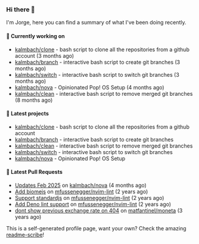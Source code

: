 ### Hi there 👋

I'm Jorge, here you can find a summary of what I've been doing recently.

#### 👷 Currently working on

- [kalmbach/clone](https://github.com/kalmbach/clone) - bash script to clone all the repositories from a github account (3 months ago)
- [kalmbach/branch](https://github.com/kalmbach/branch) - interactive bash script to create git branches (3 months ago)
- [kalmbach/switch](https://github.com/kalmbach/switch) - interactive bash script to switch git branches (3 months ago)
- [kalmbach/nova](https://github.com/kalmbach/nova) - Opinionated Pop! OS Setup (4 months ago)
- [kalmbach/clean](https://github.com/kalmbach/clean) - interactive bash script to remove merged git branches (8 months ago)

#### 🌱 Latest projects

- [kalmbach/clone](https://github.com/kalmbach/clone) - bash script to clone all the repositories from a github account
- [kalmbach/branch](https://github.com/kalmbach/branch) - interactive bash script to create git branches
- [kalmbach/clean](https://github.com/kalmbach/clean) - interactive bash script to remove merged git branches
- [kalmbach/switch](https://github.com/kalmbach/switch) - interactive bash script to switch git branches
- [kalmbach/nova](https://github.com/kalmbach/nova) - Opinionated Pop! OS Setup

#### 🔨 Latest Pull Requests

- [Updates Feb 2025](https://github.com/kalmbach/nova/pull/2) on [kalmbach/nova](https://github.com/kalmbach/nova) (4 months ago)
- [Add biomejs](https://github.com/mfussenegger/nvim-lint/pull/403) on [mfussenegger/nvim-lint](https://github.com/mfussenegger/nvim-lint) (2 years ago)
- [Support standardjs](https://github.com/mfussenegger/nvim-lint/pull/400) on [mfussenegger/nvim-lint](https://github.com/mfussenegger/nvim-lint) (2 years ago)
- [Add Deno lint support](https://github.com/mfussenegger/nvim-lint/pull/389) on [mfussenegger/nvim-lint](https://github.com/mfussenegger/nvim-lint) (2 years ago)
- [dont show previous exchange rate on 404](https://github.com/matfantinel/moneta/pull/62) on [matfantinel/moneta](https://github.com/matfantinel/moneta) (3 years ago)


This is a self-generated profile page, want your own? Check the amazing [readme-scribe](https://github.com/muesli/readme-scribe)!
